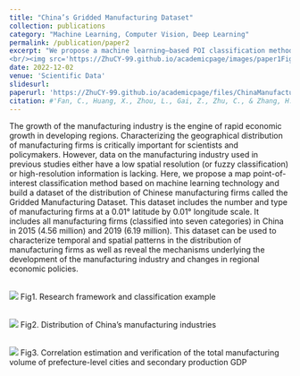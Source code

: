 ```yaml
---
title: "China’s Gridded Manufacturing Dataset"
collection: publications
category: "Machine Learning, Computer Vision, Deep Learning"
permalink: /publication/paper2
excerpt: "We propose a machine learning–based POI classification method to build the Gridded Manufacturing Dataset, covering all Chinese manufacturing firms (seven categories) in 2015 (4.56M) and 2019 (6.19M) at a 0.01° grid scale. The dataset enables analysis of spatiotemporal patterns in manufacturing and the impacts of regional economic policies.
<br/><img src='https://ZhuCY-99.github.io/academicpage/images/paper1Fig1.jpg'>"
date: 2022-12-02
venue: 'Scientific Data'
slidesurl: 
paperurl: 'https://ZhuCY-99.github.io/academicpage/files/ChinaManufacturingGrid_SDATA.pdf'
citation: #'Fan, C., Huang, X., Zhou, L., Gai, Z., Zhu, C., & Zhang, H. (2022). China’s Gridded Manufacturing Dataset. Scientific Data, 9(1), 742.'
---
```



The growth of the manufacturing industry is the engine of rapid economic growth in developing regions. Characterizing the geographical distribution of manufacturing firms is critically important for scientists and policymakers. However, data on the manufacturing industry used in previous studies either have a low spatial resolution (or fuzzy classification) or high-resolution information is lacking. Here, we propose a map point-of-interest classification method based on machine learning technology and build a dataset of the distribution of Chinese manufacturing firms called the Gridded Manufacturing Dataset. This dataset includes the number and type of manufacturing firms at a 0.01° latitude by 0.01° longitude scale. It includes all manufacturing firms (classified into seven categories) in China in 2015 (4.56 million) and 2019 (6.19 million). This dataset can be used to characterize temporal and spatial patterns in the distribution of manufacturing firms as well as reveal the mechanisms underlying the development of the manufacturing industry and changes in regional economic policies.

<br/><img src='https://ZhuCY-99.github.io/academicpage///images/paper1Fig1.jpg'>
Fig1. Research framework and classification example

<br/><img src='https://ZhuCY-99.github.io/academicpage///images/paper1Fig2.jpg'>
Fig2. Distribution of China’s manufacturing industries

<br/><img src='https://ZhuCY-99.github.io/academicpage///images/paper1Fig3.jpg'>
Fig3. Correlation estimation and verification of the total manufacturing volume of prefecture-level cities and secondary production GDP
